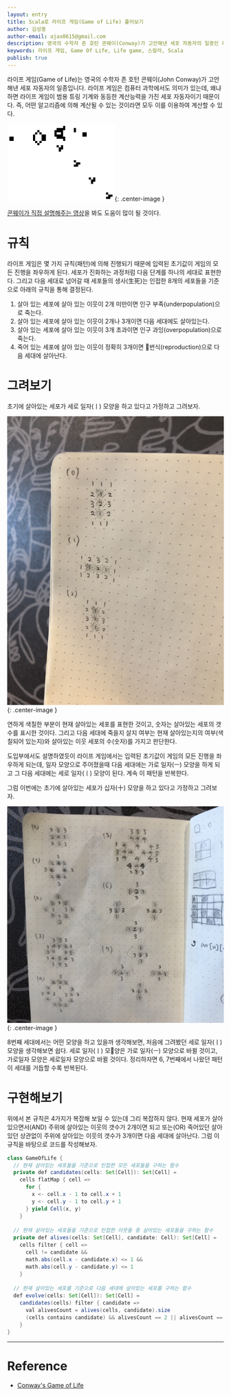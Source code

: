 ```yaml
---
layout: entry
title: Scala로 라이프 게임(Game of Life) 풀어보기
author: 김성중
author-email: ajax0615@gmail.com
description: 영국의 수학자 존 호턴 콘웨이(Conway)가 고안해낸 세포 자동자의 일종인 라이프 게임을 풀어보는 과정입니다.
keywords: 라이프 게임, Game Of Life, Life game, 스칼라, Scala
publish: true
---
```


라이프 게임(Game of Life)는 영국의 수학자 존 호턴 콘웨이(John Conway)가 고안해낸 세포 자동자의 일종입니다. 라이프 게임은 컴퓨터 과학에서도 의미가 있는데, 왜냐하면 라이프 게임이 범용 튜링 기계와 동등한 계산능력을 가진 세포 자동자이기 때문이다. 즉, 어떤 알고리즘에 의해 계산될 수 있는 것이라면 모두 이를 이용하여 계산할 수 있다.

![game_of_life](/images/2019/04/04/game_of_life.gif "game_of_life"){: .center-image }

[콘웨이가 직접 설명해주는 영상](https://youtu.be/E8kUJL04ELA)을 봐도 도움이 많이 될 것이다.

# 규칙
라이프 게임은 몇 가지 규칙(패턴)에 의해 진행되기 때문에 입력된 초기값이 게임의 모든 진행을 좌우하게 된다. 세포가 진화하는 과정처럼 다음 단계를 하나의 세대로 표현한다. 그리고 다음 세대로 넘어갈 때 세포들의 생사(生死)는 인접한 8개의 세포들을 기준으로 아래의 규칙을 통해 결정된다.

1. 살아 있는 세포에 살아 있는 이웃이 2개 미만이면 인구 부족(underpopulation)으로 죽는다.
2. 살아 있는 세포에 살아 있는 이웃이 2개나 3개이면 다음 세대에도 살아있는다.
3. 살아 있는 세포에 살아 있는 이웃이 3개 초과이면 인구 과잉(overpopulation)으로 죽는다.
4. 죽어 있는 세포에 살아 있는 이웃이 정확히 3개이면 번식(reproduction)으로 다음 세대에 살아난다.

# 그려보기
초기에 살아있는 세포가 세로 일자(ㅣ) 모양을 하고 있다고 가정하고 그려보자.

![game_of_life_draw_2](/images/2019/04/04/game_of_life_draw_2.jpeg "game_of_life_draw_2"){: .center-image }

연하게 색칠한 부분이 현재 살아있는 세포를 표현한 것이고, 숫자는 살아있는 세포의 갯수를 표시한 것이다. 그리고 다음 세대에 죽을지 살지 여부는 현재 살아있는지의 여부(색칠되어 있는지)와 살아있는 이웃 세포의 수(숫자)를 가지고 판단한다.

도입부에서도 설명하였듯이 라이프 게임에서는 입력된 초기값이 게임의 모든 진행을 좌우하게 되는데, 일자 모양으로 주어졌을때 다음 세대에는 가로 일자(ㅡ) 모양을 하게 되고 그 다음 세대에는 세로 일자(ㅣ) 모양이 된다. 계속 이 패턴을 반복한다.

그럼 이번에는 초기에 살아있는 세포가 십자(十) 모양을 하고 있다고 가정하고 그려보자.

![game_of_life_draw](/images/2019/04/04/game_of_life_draw.jpeg "game_of_life_draw"){: .center-image }

8번째 세대에서는 어떤 모양을 하고 있을까 생각해보면, 처음에 그려봤던 세로 일자(ㅣ) 모양을 생각해보면 쉽다. 세로 일자(ㅣ) 모양은 가로 일자(ㅡ) 모양으로 바뀔 것이고, 가로일자 모양은 세로일자 모양으로 바뀔 것이다. 정리하자면 6, 7번째에서 나왔던 패턴이 세대를 거듭할 수록 반복된다.

# 구현해보기
위에서 본 규칙은 4가지가 복잡해 보일 수 있는데 그리 복잡하지 않다. 현재 세포가 살아있으면서(AND) 주위에 살아있는 이웃의 갯수가 2개이면 되고 또는(OR) 죽어있던 살아있던 상관없이 주위에 살아있는 이웃의 갯수가 3개이면 다음 세대에 살아난다. 그럼 이 규칙을 바탕으로 코드를 작성해보자.

```java
class GameOfLife {
  // 현재 살아있는 세포들을 기준으로 인접한 모든 세포들을 구하는 함수
  private def candidates(cells: Set[Cell]): Set[Cell] =
    cells flatMap { cell =>
      for {
        x <- cell.x - 1 to cell.x + 1
        y <- cell.y - 1 to cell.y + 1
      } yield Cell(x, y)
    }

  // 현재 살아있는 세포들을 기준으로 인접한 이웃들 중 살아있는 세포들을 구하는 함수
  private def alives(cells: Set[Cell], candidate: Cell): Set[Cell] =
    cells filter { cell =>
      cell != candidate &&
      math.abs(cell.x - candidate.x) <= 1 &&
      math.abs(cell.y - candidate.y) <= 1
    }

  // 현재 살아있는 세포를 기준으로 다음 세대에 살아있는 세포를 구하는 함수
  def evolve(cells: Set[Cell]): Set[Cell] =
    candidates(cells) filter { candidate =>
      val alivesCount = alives(cells, candidate).size
      (cells contains candidate) && alivesCount == 2 || alivesCount == 3
    }
}
```

---

# Reference
- [Conway's Game of Life](https://en.wikipedia.org/wiki/Conway%27s_Game_of_Life)
